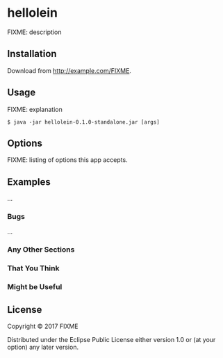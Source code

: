 # hellolein

FIXME: description

## Installation

Download from http://example.com/FIXME.

## Usage

FIXME: explanation

    $ java -jar hellolein-0.1.0-standalone.jar [args]

## Options

FIXME: listing of options this app accepts.

## Examples

...

### Bugs

...

### Any Other Sections
### That You Think
### Might be Useful

## License

Copyright © 2017 FIXME

Distributed under the Eclipse Public License either version 1.0 or (at
your option) any later version.
